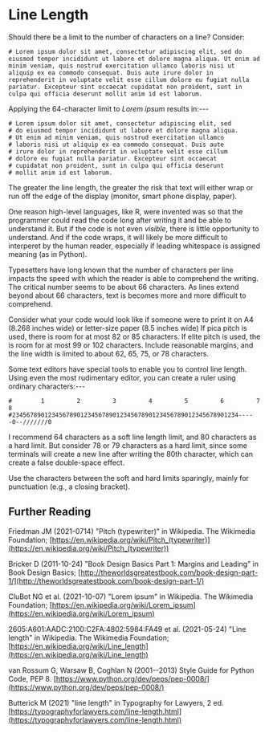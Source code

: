 Line Length
===========

Should there be a limit to the number of characters on a line? Consider:

    # Lorem ipsum dolor sit amet, consectetur adipiscing elit, sed do eiusmod tempor incididunt ut labore et dolore magna aliqua. Ut enim ad minim veniam, quis nostrud exercitation ullamco laboris nisi ut aliquip ex ea commodo consequat. Duis aute irure dolor in reprehenderit in voluptate velit esse cillum dolore eu fugiat nulla pariatur. Excepteur sint occaecat cupidatat non proident, sunt in culpa qui officia deserunt mollit anim id est laborum.

Applying the 64-character limit to _Lorem ipsum_ results in:---

    # Lorem ipsum dolor sit amet, consectetur adipiscing elit, sed
    # do eiusmod tempor incididunt ut labore et dolore magna aliqua.
    # Ut enim ad minim veniam, quis nostrud exercitation ullamco
    # laboris nisi ut aliquip ex ea commodo consequat. Duis aute
    # irure dolor in reprehenderit in voluptate velit esse cillum
    # dolore eu fugiat nulla pariatur. Excepteur sint occaecat
    # cupidatat non proident, sunt in culpa qui officia deserunt
    # mollit anim id est laborum.

The greater the line length,
the greater the risk that text will either wrap or run off the
edge of the display (monitor, smart phone display, paper).

One reason high-level languages, like R, were invented was so
that the programmer could read the code long after writing it
and be able to understand it.
But if the code is not even _visible_, there is little
opportunity to understand.
And if the code wraps, it will likely be more difficult to
interperet by the human reader, especially if leading
whitespace is assigned meaning (as in Python).

Typesetters have long known that the number of characters per
line impacts the speed with which the reader is able to
comprehend the writing.
The critical number seems to be about 66 characters.
As lines extend beyond about 66 characters, text is becomes
more and more difficult to comprehend.

Consider what your code would look like if someone were
to print it on A4 (8.268 inches wide) or letter-size paper
(8.5 inches wide)
If pica pitch is used, there is room for at most 82 or 85
characters.
If elite pitch is used, the is room for at most 99 or 102
characters.
Include reasonable margins, and the line width is limited
to about 62, 65, 75, or 78 characters.

Some text editors have special tools to enable you to control line
length.
Using even the most rudimentary editor, you can create a ruler
using ordinary characters:---

    #        1         2         3         4         5         6         7         8
    #234567890123456789012345678901234567890123456789012345678901234-----0--///////0

I recommend 64 characters as a soft line length limit, and
80 characters as a hard limit.
But consider 78 or 79 characters as a hard limit, since some
terminals will create a new line after writing the 80th
character, which can create a false double-space effect.

Use the characters between the soft and hard limits sparingly,
mainly for punctuation (e.g., a closing bracket).

Further Reading
---------------

Friedman JM (2021-0714)
"Pitch (typewriter)" in
Wikipedia. The Wikimedia Foundation;
[https://en.wikipedia.org/wiki/Pitch_(typewriter)](https://en.wikipedia.org/wiki/Pitch_(typewriter))

Bricker D (2011-10-24)
"Book Design Basics Part 1: Margins and Leading" in
Book Design Basics;
[http://theworldsgreatestbook.com/book-design-part-1/](http://theworldsgreatestbook.com/book-design-part-1/)

CluBot NG et al. (2021-10-07) "Lorem ipsum" in
Wikipedia. The Wikimedia Foundation;
[https://en.wikipedia.org/wiki/Lorem_ipsum](https://en.wikipedia.org/wiki/Lorem_ipsum)

2605:A601:AADC:2100:C2FA:4802:5984:FA49 et al. (2021-05-24)
"Line length" in Wikipedia.
The Wikimedia Foundation; [https://en.wikipedia.org/wiki/Line_length](https://en.wikipedia.org/wiki/Line_length)

van Rossum G, Warsaw B, Coghlan N
(2001--2013)
Style Guide for Python Code, PEP 8.
[https://www.python.org/dev/peps/pep-0008/](https://www.python.org/dev/peps/pep-0008/)

Butterick M (2021) "line length" in Typography for Lawyers, 2 ed.
[https://typographyforlawyers.com/line-length.html](https://typographyforlawyers.com/line-length.html)

